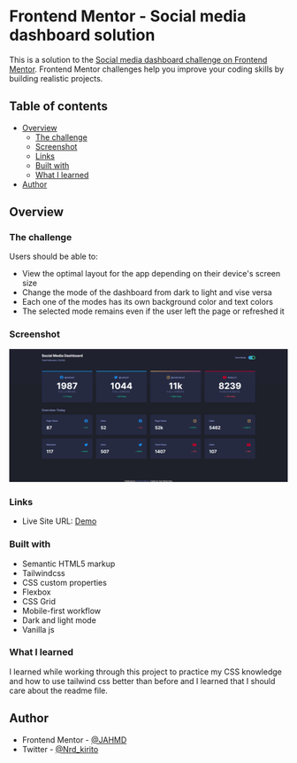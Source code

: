 # Frontend Mentor - Social media dashboard solution

This is a solution to the [Social media dashboard challenge on Frontend Mentor](https://www.frontendmentor.io/challenges/social-media-dashboard-with-theme-switcher-6oY8ozp_H). Frontend Mentor challenges help you improve your coding skills by building realistic projects.

## Table of contents

- [Overview](#overview)
  - [The challenge](#the-challenge)
  - [Screenshot](#screenshot)
  - [Links](#links)
  - [Built with](#built-with)
  - [What I learned](#what-i-learned)
- [Author](#author)

## Overview

### The challenge

Users should be able to:

- View the optimal layout for the app depending on their device's screen size
- Change the mode of the dashboard from dark to light and vise versa
- Each one of the modes has its own background color and text colors
- The selected mode remains even if the user left the page or refreshed it

### Screenshot

![Design preview for the social media dashboard coding challenge](./images/Screenshot.png)

### Links

- Live Site URL: [Demo](https://jahmd.github.io/Social_media_dashboard/)

### Built with

- Semantic HTML5 markup
- Tailwindcss
- CSS custom properties
- Flexbox
- CSS Grid
- Mobile-first workflow
- Dark and light mode
- Vanilla js

### What I learned

I learned while working through this project to practice my CSS knowledge and how to use tailwind css better than before and I learned that I should care about the readme file.

## Author

- Frontend Mentor - [@JAHMD](https://www.frontendmentor.io/profile/JAHMD)
- Twitter - [@Nrd_kirito](https://twitter.com/Nrd_kirito)
